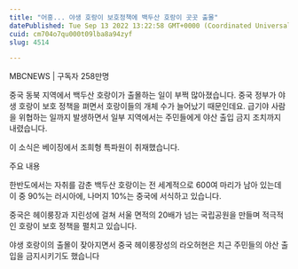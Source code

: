 ```yaml
---
title: "어흥... 야생 호랑이 보호정책에 백두산 호랑이 곳곳 출몰"
datePublished: Tue Sep 13 2022 13:22:58 GMT+0000 (Coordinated Universal Time)
cuid: cm704o7qu000t09lba8a94zyf
slug: 4514

---
```



MBCNEWS | 구독자 258만명

중국 동북 지역에서 백두산 호랑이가 출몰하는 일이 부쩍 많아졌습니다. 중국 정부가 야생 호랑이 보호 정책을 펴면서 호랑이들의 개체 수가 늘어났기 때문인데요. 급기야 사람을 위협하는 일까지 발생하면서 일부 지역에서는 주민들에게 야산 출입 금지 조치까지 내렸습니다.

이 소식은 베이징에서 조희형 특파원이 취재했습니다.

주요 내용

한반도에서는 자취를 감춘 백두산 호랑이는 전 세계적으로 600여 마리가 남아 있는데 이 중 90%는 러시아에, 나머지 10%는 중국에 서식하고 있습니다.

중국은 헤이룽장과 지린성에 걸쳐 서울 면적의 20배가 넘는 국립공원을 만들며 적극적인 호랑이 보호 정책을 펼치고 있습니다.

야생 호랑이의 출몰이 잦아지면서 중국 헤이룽장성의 라오허현은 치근 주민들의 야산 출입을 금지시키기도 했습니다